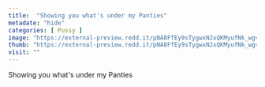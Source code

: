 ```yaml
---
title:  "Showing you what's under my Panties"
metadate: "hide"
categories: [ Pussy ]
image: "https://external-preview.redd.it/pNA8FfEy9sTygwxNJxQKMyufNk_wgvn8EegKHjwmaBU.jpg?auto=webp&s=14435500e386c9c91abb9cd0ed47b2f93679aecb"
thumb: "https://external-preview.redd.it/pNA8FfEy9sTygwxNJxQKMyufNk_wgvn8EegKHjwmaBU.jpg?width=960&crop=smart&auto=webp&s=38b0a762421ae4bf6095ba76b2efa254644c6c79"
visit: ""
---
```

Showing you what's under my Panties
